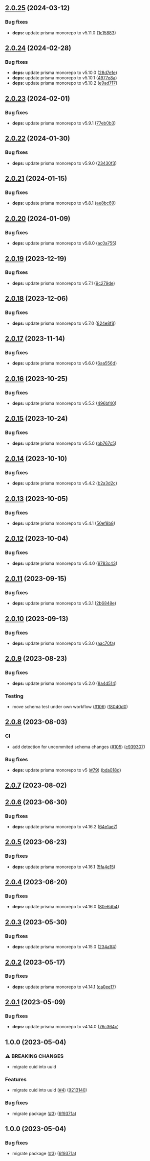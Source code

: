 ## [2.0.25](https://github.com/technology-studio/base-prisma/compare/v2.0.24...v2.0.25) (2024-03-12)


### Bug fixes

* **deps:** update prisma monorepo to v5.11.0 ([1c15883](https://github.com/technology-studio/base-prisma/commit/1c158837c830b7524c063a204375fbe733d51569))

## [2.0.24](https://github.com/technology-studio/base-prisma/compare/v2.0.23...v2.0.24) (2024-02-28)


### Bug fixes

* **deps:** update prisma monorepo to v5.10.0 ([28d7e1e](https://github.com/technology-studio/base-prisma/commit/28d7e1eb1f4517fe682abbe0389fca7f5e430047))
* **deps:** update prisma monorepo to v5.10.1 ([4977e8a](https://github.com/technology-studio/base-prisma/commit/4977e8acd70f868300f597eb6b0504b14c84f56a))
* **deps:** update prisma monorepo to v5.10.2 ([e9ad717](https://github.com/technology-studio/base-prisma/commit/e9ad717722eea413bbed506c767cec069cd25a0e))

## [2.0.23](https://github.com/technology-studio/base-prisma/compare/v2.0.22...v2.0.23) (2024-02-01)


### Bug fixes

* **deps:** update prisma monorepo to v5.9.1 ([77eb0b3](https://github.com/technology-studio/base-prisma/commit/77eb0b3804201cc734732f815dc9d4c3f360599d))

## [2.0.22](https://github.com/technology-studio/base-prisma/compare/v2.0.21...v2.0.22) (2024-01-30)


### Bug fixes

* **deps:** update prisma monorepo to v5.9.0 ([23430f3](https://github.com/technology-studio/base-prisma/commit/23430f32e144c2d9f8c2661b0fb2df3993edd3c0))

## [2.0.21](https://github.com/technology-studio/base-prisma/compare/v2.0.20...v2.0.21) (2024-01-15)


### Bug fixes

* **deps:** update prisma monorepo to v5.8.1 ([ae8bc69](https://github.com/technology-studio/base-prisma/commit/ae8bc69c19492a60e8fb042ba4a33de0d8525c5f))

## [2.0.20](https://github.com/technology-studio/base-prisma/compare/v2.0.19...v2.0.20) (2024-01-09)


### Bug fixes

* **deps:** update prisma monorepo to v5.8.0 ([ac0a755](https://github.com/technology-studio/base-prisma/commit/ac0a7552e083397e5d9f7e1216bf41ebf974bac3))

## [2.0.19](https://github.com/technology-studio/base-prisma/compare/v2.0.18...v2.0.19) (2023-12-19)


### Bug fixes

* **deps:** update prisma monorepo to v5.7.1 ([9c279de](https://github.com/technology-studio/base-prisma/commit/9c279de4342f5052be86e64cd5b192cecce84e0b))

## [2.0.18](https://github.com/technology-studio/base-prisma/compare/v2.0.17...v2.0.18) (2023-12-06)


### Bug fixes

* **deps:** update prisma monorepo to v5.7.0 ([824e8f8](https://github.com/technology-studio/base-prisma/commit/824e8f8c80ba2e398eb97007365bcdc36c3cb4b4))

## [2.0.17](https://github.com/technology-studio/base-prisma/compare/v2.0.16...v2.0.17) (2023-11-14)


### Bug fixes

* **deps:** update prisma monorepo to v5.6.0 ([6aa556d](https://github.com/technology-studio/base-prisma/commit/6aa556d47bf8aae86bda8c8043508fed38cdfc86))

## [2.0.16](https://github.com/technology-studio/base-prisma/compare/v2.0.15...v2.0.16) (2023-10-25)


### Bug fixes

* **deps:** update prisma monorepo to v5.5.2 ([496bf40](https://github.com/technology-studio/base-prisma/commit/496bf406e0d26654b8099bed3c1cfc589c52bf2e))

## [2.0.15](https://github.com/technology-studio/base-prisma/compare/v2.0.14...v2.0.15) (2023-10-24)


### Bug fixes

* **deps:** update prisma monorepo to v5.5.0 ([bb767c5](https://github.com/technology-studio/base-prisma/commit/bb767c5ee4fb7c212476b92f891eed51a7729108))

## [2.0.14](https://github.com/technology-studio/base-prisma/compare/v2.0.13...v2.0.14) (2023-10-10)


### Bug fixes

* **deps:** update prisma monorepo to v5.4.2 ([b2a3d2c](https://github.com/technology-studio/base-prisma/commit/b2a3d2cfbdb35b94e3a43b85d56827ffabd04388))

## [2.0.13](https://github.com/technology-studio/base-prisma/compare/v2.0.12...v2.0.13) (2023-10-05)


### Bug fixes

* **deps:** update prisma monorepo to v5.4.1 ([50ef8b8](https://github.com/technology-studio/base-prisma/commit/50ef8b8168e23c8cfe6b5fd667292ccdf3b4d61c))

## [2.0.12](https://github.com/technology-studio/base-prisma/compare/v2.0.11...v2.0.12) (2023-10-04)


### Bug fixes

* **deps:** update prisma monorepo to v5.4.0 ([9783c43](https://github.com/technology-studio/base-prisma/commit/9783c435917820127820f22451a1325b5649cfab))

## [2.0.11](https://github.com/technology-studio/base-prisma/compare/v2.0.10...v2.0.11) (2023-09-15)


### Bug fixes

* **deps:** update prisma monorepo to v5.3.1 ([2b6848e](https://github.com/technology-studio/base-prisma/commit/2b6848eeb0793dfd2ae0925119de1f4a613d6669))

## [2.0.10](https://github.com/technology-studio/base-prisma/compare/v2.0.9...v2.0.10) (2023-09-13)


### Bug fixes

* **deps:** update prisma monorepo to v5.3.0 ([aac70fa](https://github.com/technology-studio/base-prisma/commit/aac70fa9488b7a016c7c30fdc76f9d9fb73b9ddd))

## [2.0.9](https://github.com/technology-studio/base-prisma/compare/v2.0.8...v2.0.9) (2023-08-23)


### Bug fixes

* **deps:** update prisma monorepo to v5.2.0 ([8a4d514](https://github.com/technology-studio/base-prisma/commit/8a4d514ba82b8a936e656cd0154b1204da4fb4f4))


### Testing

* move schema test under own workflow ([#106](https://github.com/technology-studio/base-prisma/issues/106)) ([f8040d0](https://github.com/technology-studio/base-prisma/commit/f8040d04fab0fd7ac16335f6e2b1a9ca6a03bf89))

## [2.0.8](https://github.com/technology-studio/base-prisma/compare/v2.0.7...v2.0.8) (2023-08-03)


### CI

* add detection for uncommited schema changes ([#105](https://github.com/technology-studio/base-prisma/issues/105)) ([c939307](https://github.com/technology-studio/base-prisma/commit/c9393075096eade3794ce3741282f831f6c856aa))


### Bug fixes

* **deps:** update prisma monorepo to v5 ([#79](https://github.com/technology-studio/base-prisma/issues/79)) ([bda018d](https://github.com/technology-studio/base-prisma/commit/bda018d3069f88174c9affc3d08b54ac4c0a60f8))

## [2.0.7](https://github.com/technology-studio/base-prisma/compare/v2.0.6...v2.0.7) (2023-08-02)

## [2.0.6](https://github.com/technology-studio/base-prisma/compare/v2.0.5...v2.0.6) (2023-06-30)


### Bug fixes

* **deps:** update prisma monorepo to v4.16.2 ([64e1ae7](https://github.com/technology-studio/base-prisma/commit/64e1ae78aa302703379504bc5818729ab4bc3a6f))

## [2.0.5](https://github.com/technology-studio/base-prisma/compare/v2.0.4...v2.0.5) (2023-06-23)


### Bug fixes

* **deps:** update prisma monorepo to v4.16.1 ([5fa4e15](https://github.com/technology-studio/base-prisma/commit/5fa4e159f7ee21b50762642f7ef13e884faf9ac6))

## [2.0.4](https://github.com/technology-studio/base-prisma/compare/v2.0.3...v2.0.4) (2023-06-20)


### Bug fixes

* **deps:** update prisma monorepo to v4.16.0 ([80e6db4](https://github.com/technology-studio/base-prisma/commit/80e6db4256a23617d5b14c13c03423a77a8528b8))

## [2.0.3](https://github.com/technology-studio/base-prisma/compare/v2.0.2...v2.0.3) (2023-05-30)


### Bug fixes

* **deps:** update prisma monorepo to v4.15.0 ([234a1f4](https://github.com/technology-studio/base-prisma/commit/234a1f493549110f42f16efc82734b067c19e486))

## [2.0.2](https://github.com/technology-studio/base-prisma/compare/v2.0.1...v2.0.2) (2023-05-17)


### Bug fixes

* **deps:** update prisma monorepo to v4.14.1 ([ca0ee17](https://github.com/technology-studio/base-prisma/commit/ca0ee17f3c2c50c0745b1f085094cd278c5e5a38))

## [2.0.1](https://github.com/technology-studio/base-prisma/compare/v2.0.0...v2.0.1) (2023-05-09)


### Bug fixes

* **deps:** update prisma monorepo to v4.14.0 ([76c364c](https://github.com/technology-studio/base-prisma/commit/76c364c00fd0933657ffa3e7641fd2c78a6edec8))

## 1.0.0 (2023-05-04)


### ⚠ BREAKING CHANGES

* migrate cuid into uuid

### Features

* migrate cuid into uuid ([#4](https://github.com/technology-studio/base-prisma/issues/4)) ([9213140](https://github.com/technology-studio/base-prisma/commit/921314020742a019af02f05864172bb7ec2cb7e4))


### Bug fixes

* migrate package ([#3](https://github.com/technology-studio/base-prisma/issues/3)) ([6f9371a](https://github.com/technology-studio/base-prisma/commit/6f9371a5ae54d759b2efce41314d1f69313d76c4))

## 1.0.0 (2023-05-04)


### Bug fixes

* migrate package ([#3](https://github.com/technology-studio/base-prisma/issues/3)) ([6f9371a](https://github.com/technology-studio/base-prisma/commit/6f9371a5ae54d759b2efce41314d1f69313d76c4))
